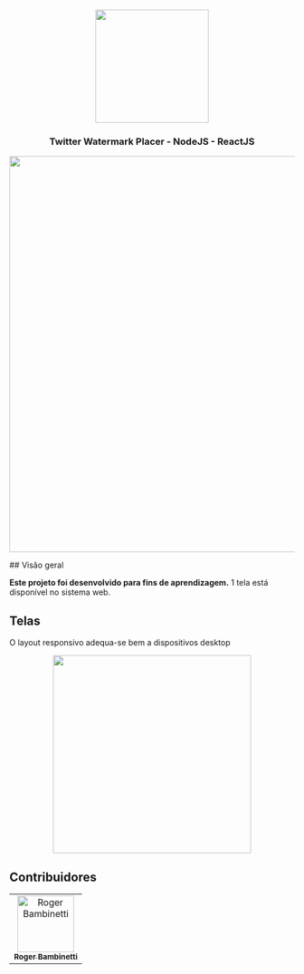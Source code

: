 
<h1 align="center">
<img
		width="200"
		src="">
</h1>

<h3 align="center">
	Twitter Watermark Placer - NodeJS - ReactJS
</h3>

<p align="center">
<img
		width="700"
		src="">	
</p>
## Visão geral

**Este projeto foi desenvolvido para fins de aprendizagem.** 1 tela está disponível no sistema web.


## Telas

O layout responsivo adequa-se bem a dispositivos desktop

<p align="center">
<img
		width="350"
		src="">
</p>

## Contribuidores

<table>
  <tr>
<td align="center"><a href="https://github.com/RogerBambinetti"><img src="https://avatars0.githubusercontent.com/u/50684839?s=460&v=4" width="100px;" alt="Roger Bambinetti"/><br /><sub><b>Roger Bambinetti</b></sub></a></td>
  </tr>
</table>
